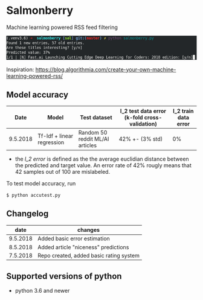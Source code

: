 # Salmonberry

Machine learning powered RSS feed filtering

![salmonberry screenshot](screenshot.png)

Inspiration: https://blog.algorithmia.com/create-your-own-machine-learning-powered-rss/


## Model accuracy

| Date | Model | Test dataset | l_2 test data error (k-fold cross-validation) | l_2 train data error |
| ---- | ----- | ------------ | --------------------------------------------- | -------------------- |
| 9.5.2018 | Tf-Idf + linear regression | Random 50 reddit ML/AI articles | 42% +- (3% std) | 0% |

* the *l_2 error* is defined as the the average euclidian distance between the predicted and target value. An error rate of 42% rougly means that 42 samples out of 100 are mislabeled.


To test model accuracy, run
```console
$ python accutest.py
```

## Changelog

| date     | changes |
| -------- | --------------------------------------- |
| 9.5.2018 | Added basic error estimation            |
| 8.5.2018 | Added article "niceness" predictions    |
| 7.5.2018 | Repo created, added basic rating system |


## Supported versions of python

* python 3.6 and newer
